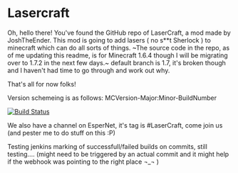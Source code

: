 Lasercraft
==========

Oh, hello there! You've found the GitHub repo of LaserCraft, a mod made by JoshTheEnder.
This mod is going to add lasers ( no s**t Sherlock ) to minecraft which can do all sorts of things.
~The source code in the repo, as of me updating this readme, is for Minecraft 1.6.4 though I will be migrating over to 1.7.2 in the next few days.~ default branch is 1.7, it's broken though and I haven't had time to go through and work out why.

That's all for now folks!

Version schemeing is as follows: MCVersion-Major:Minor-BuildNumber

[![Build Status](http://www.theender.net/jenkins/buildStatus/icon?job=LaserCraft)](http://www.theender.net/jenkins/job/LaserCraft/)

We also have a channel on EsperNet, it's tag is #LaserCraft, come join us (and pester me to do stuff on this :P)


Testing jenkins marking of successfull/failed builds on commits, still testing.... (might need to be triggered by an actual commit and it might help if the webhook was pointing to the right place ¬_¬ )
